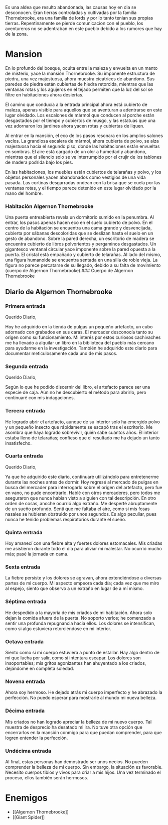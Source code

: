 Es una aldea que resulto abandonada, las causas hoy en dia se desconocen. Eran tierras controladas y cultivadas por la familia Thornebrooke, era una familia de lords y por lo tanto tenian sus propias tierras. Repentinamente se pierde comunicacion con el pueblo, los aventureros no se adentraban en este pueblo debido a los rumores que hay de la zona.

# Mansion

En lo profundo del bosque, oculta entre la maleza y envuelta en un manto de misterio, yace la mansión Thornebrooke. Su imponente estructura de piedra, una vez majestuosa, ahora muestra cicatrices de abandono. Sus paredes de piedra están cubiertas de hiedra retorcida, mientras que las ventanas rotas y los agujeros en el tejado permiten que la luz del sol se filtre en habitaciones ahora desiertas.

El camino que conducía a la entrada principal ahora está cubierto de maleza, apenas visible para aquellos que se aventuran a adentrarse en este lugar olvidado. Los escalones de mármol que conducen al porche están desgastados por el tiempo y cubiertos de musgo, y las estatuas que una vez adornaron los jardines ahora yacen rotas y cubiertas de liquen.

Al entrar en la mansión, el eco de los pasos resonara en los amplios salones vacíos. La grandiosa escalera de mármol, ahora cubierta de polvo, se alza majestuosa hacia el segundo piso, donde las habitaciones están envueltas en sombras. El aire está cargado de un olor a humedad y abandono, mientras que el silencio solo se ve interrumpido por el crujir de los tablones de madera podrida bajo los pies.

En las habitaciones, los muebles están cubiertos de telarañas y polvo, y los objetos personales yacen abandonados como vestigios de una vida pasada. Las cortinas desgarradas ondean con la brisa que se cuela por las ventanas rotas, y el tiempo parece detenido en este lugar olvidado por la mano del hombre.
### Habitación Algernon Thornebrooke
Una puerta entreabierta revela un dormitorio sumido en la penumbra. Al entrar, los pasos apenas hacen eco en el suelo cubierto de polvo. En el centro de la habitación se encuentra una cama grande y desvencijada, cubierta por sábanas descoloridas que se deslizan hasta el suelo en un gesto de abandono. Sobre la pared derecha, un escritorio de madera se encuentra cubierto de libros polvorientos y pergaminos desgastados. Un gigantesco ventanal circular yace imponente sobre la pared opuesta a la puerta. El cristal está empañado y cubierto de telarañas. Al lado del mismo, una figura humanoide se encuentra sentada en una silla de roble vieja. La figura no parece percatarse de su llegado, debido a su falta de movimiento (cuerpo de Algernon Thornebrooke).### Cuerpo de Algernon Thornebrooke
## Diario de Algernon Thornebrooke
### Primera entrada
Querido Diario,

Hoy he adquirido en la tienda de pulgas un pequeño artefacto, un cubo adornado con grabados en sus caras. El mercader desconocía tanto su origen como su funcionamiento. Mi interés por estos curiosos cachivaches me ha llevado a alquilar un libro en la biblioteca del pueblo más cercano para ayudarme en la investigación. También he adquirido este diario para documentar meticulosamente cada uno de mis pasos.
### Segunda entrada
Querido Diario,

Según lo que he podido discernir del libro, el artefacto parece ser una especie de caja. Aún no he descubierto el método para abrirlo, pero continuaré con mis indagaciones.
### Tercera entrada
He logrado abrir el artefacto, aunque de su interior solo ha emergido polvo y un pequeño insecto que rápidamente se escapó tras el escritorio. Me asombra que haya logrado sobrevivir, quién sabe cuántos años. El interior estaba lleno de telarañas; confieso que el resultado me ha dejado un tanto insatisfecho.
### Cuarta entrada
Querido Diario,

Ya que he adquirido este diario, continuaré utilizándolo para entretenerme durante las noches antes de dormir. Hoy regresé al mercado de pulgas en busca del mercader para interrogarlo sobre el origen del artefacto, pero fue en vano, no pude encontrarlo. Hablé con otros mercaderes, pero todos me aseguraron que nunca habían visto a alguien con tal descripción. En otro orden de cosas, anoche ocurrió algo extraño. Me desperté abruptamente de un sueño profundo. Sentí que me faltaba el aire, como si mis fosas nasales se hubieran obstruido por unos segundos. Es algo peculiar, pues nunca he tenido problemas respiratorios durante el sueño.
### Quinta entrada
Hoy amanecí con una fiebre alta y fuertes dolores estomacales. Mis criadas me asistieron durante todo el día para aliviar mi malestar. No ocurrió mucho más; pasé la jornada en cama.
### Sexta entrada
La fiebre persiste y los dolores se agravan, ahora extendiéndose a diversas partes de mi cuerpo. Mi aspecto empeora cada día; cada vez que me miro al espejo, siento que observo a un extraño en lugar de a mí mismo.
### Séptima entrada
He despedido a la mayoría de mis criados de mi habitación. Ahora solo dejan la comida afuera de la puerta. No soporto verlos; he comenzado a sentir una profunda repugnancia hacia ellos. Los dolores se intensifican, como si algo estuviera retorciéndose en mi interior.
### Octava entrada
Siento como si mi cuerpo estuviera a punto de estallar. Hay algo dentro de mí que lucha por salir, como si intentara escapar. Los dolores son insoportables; mis gritos agonizantes han ahuyentado a los criados, dejándome en completa soledad.
### Novena entrada
Ahora soy hermoso. He dejado atrás mi cuerpo imperfecto y he abrazado la perfección. No puedo esperar para mostrarle al mundo mi nueva belleza.
### Décima entrada
Mis criados no han logrado apreciar la belleza de mi nuevo cuerpo. Tal muestra de desprecio ha desatado mi ira. No tuve otra opción que encerrarlos en la mansión conmigo para que puedan comprender, para que logren entender la perfección.
### Undécima entrada
Al final, estas personas han demostrado ser unos necios. No pueden comprender la belleza de mi cuerpo. Sin embargo, la situación es favorable. Necesito cuerpos tibios y vivos para criar a mis hijos. Una vez terminado el proceso, ellos también serán hermosos.

# Enemigos 
- [[Algernon Thornebrooke]]
- [[Giant Spider]]
